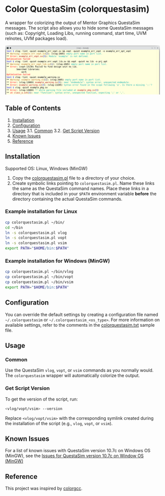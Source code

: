 # Color QuestaSim (colorquestasim)

A wrapper for colorizing the output of Mentor Graphics QuestaSim messages.
The script also allows you to hide some QuestaSim messages (such as: Copyright, Loading Libs,
running command, start time, UVM relnotes, UVM packages load).

![Screenshot](image/Screenshot.png "Screenshot")

## Table of Contents

1. [Installation](#installation)
2. [Configuration](#configuration)
3. [Usage](#usage)
   3.1. [Common](#common)
   3.2. [Get Script Version](#get-script-version)
4. [Known Issues](#known-issues)
5. [Reference](#reference)

## Installation

Supported OS: Linux, Windows (MinGW)

1. Copy the [colorquestasim.pl](colorquestasim.pl) file to a directory of your choice.
2. Create symbolic links pointing to `colorquestasim.pl`. Name these links the same as the
QuestaSim command names. Place these links in a directory that is included in your `$PATH`
environment variable **before** the directory containing the actual QuestaSim commands.

### Example installation for Linux

```bash
cp colorquestasim.pl ~/bin/
cd ~/bin
ln -s colorquestasim.pl vlog
ln -s colorquestasim.pl vopt
ln -s colorquestasim.pl vsim
export PATH="$HOME/bin:$PATH"
```

### Example installation for Windows (MinGW)

```bash
cp colorquestasim.pl ~/bin/vlog
cp colorquestasim.pl ~/bin/vopt
cp colorquestasim.pl ~/bin/vsim
export PATH="$HOME/bin:$PATH"
```

## Configuration

You can override the default settings by creating a configuration file named `~/.colorquestasim`
or `~/.colorquestasim_<os_type>`. For more information on available settings, refer to the
comments in the [colorquestasim.txt](colorquestasim.txt) sample file.

## Usage

### Common

Use the QuestaSim `vlog`, `vopt`, or `vsim` commands as you normally would. The `colorquestasim`
wrapper will automatically colorize the output.

### Get Script Version

To get the version of the script, run:

```bash
<vlog/vopt/vsim> --version
```

Replace `<vlog/vopt/vsim>` with the corresponding symlink created during the installation of the
script (e.g., `vlog`, `vopt`, or `vsim`).

## Known Issues

For a list of known issues with QuestaSim version 10.7c on Windows OS (MinGW), see the
[Issues for QuestaSim version 10.7c on Window OS (MinGW)](issues_questasim10c7_mingw.md)

## Reference
This project was inspired by [colorgcc](https://github.com/colorgcc/colorgcc).
